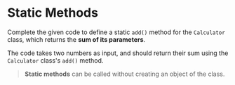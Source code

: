 # Static Methods

Complete the given code to define a static `add()` method for the `Calculator` class, which returns the **sum of its parameters**.

The code takes two numbers as input, and should return their sum using the `Calculator` class's `add()` method.

>**Static methods** can be called without creating an object of the class.

